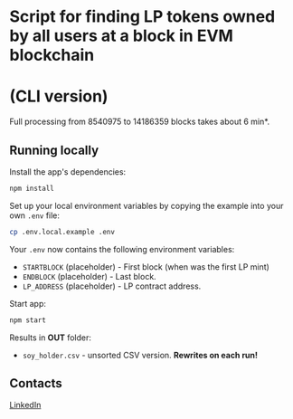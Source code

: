 # Script for finding LP tokens owned by all users at a block in EVM blockchain
# (CLI version)

Full processing from 8540975 to 14186359 blocks takes about 6 min*.

## Running locally

Install the app's dependencies:

```bash
npm install
```

Set up your local environment variables by copying the example into your own `.env` file:

```bash
cp .env.local.example .env
```

Your `.env` now contains the following environment variables:

- `STARTBLOCK` (placeholder) - First block (when was the first LP mint)
- `ENDBLOCK` (placeholder) - Last block.
- `LP_ADDRESS` (placeholder) - LP contract address.

Start app:

```bash
npm start
```

Results in **OUT** folder:
- `soy_holder.csv` - unsorted CSV version. **Rewrites on each run!**

## Contacts

[LinkedIn](https://www.linkedin.com/in/aleksandr-s-terekhov/)
